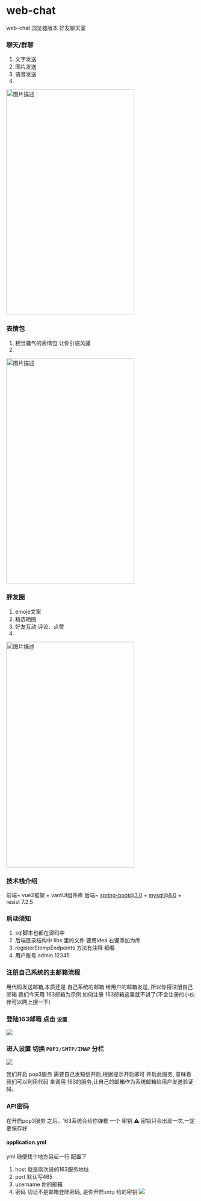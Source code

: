 # web-chat
web-chat 浏览器版本 好友聊天室

### 聊天/群聊
1. 文字发送
2. 图片发送
3. 语音发送
4. 
<img src="https://files.mdnice.com/user/54733/65ae6f4e-8a08-4eb1-8e08-82d84399be3e.png" alt="图片描述" width="340" height="600">
   
 

### 表情包
1. 相当骚气的表情包 让你引临风骚
2. 
<img src="https://files.mdnice.com/user/54733/e62884a8-ff6e-4418-aa8f-83ece535d78d.png" alt="图片描述" width="340" height="600">
 

### 胖友圈
1. emoje文案
2. 精选晒图
3. 好友互动 评论、点赞
4. 
<img src="https://files.mdnice.com/user/54733/f17aa55c-213c-4a77-8476-abf6c3a44ed1.png" alt="图片描述" width="340" height="600">

### 技术栈介绍

前端~ vue2框架 + vantUI组件库 
后端~ spring-boot@3.0 + mysql@8.0 + resist
7.2.5

### 启动须知

1. sql脚本也都在源码中
2. 后端目录结构中 libs 里的文件 要用idea 右键添加为库
3. registerStompEndpoints 方法有注释 细看
4. 用户账号 admin  12345



### 注册自己系统的主邮箱流程


用代码发送邮箱,本质还是 自己系统的邮箱 给用户的邮箱发送, 所以你得注册自己邮箱
我们今天用 163邮箱为示例
如何注册 163邮箱这里就不讲了(不会注册的小伙伴可以网上搜一下)

### 登陆163邮箱 点击 `设置`

![](https://files.mdnice.com/user/54733/5b25b563-ff1c-4e9e-b975-88a31b11d9e3.png)

### 进入设置 切换 `POP3/SMTP/IMAP` 分栏

![](https://files.mdnice.com/user/54733/3973e2ea-c87b-4ec0-a5e1-c0226cbe0554.png)

我们开启 pop3服务 需要自己发短信开启,根据提示开启即可 开启此服务, 意味着我们可以利用代码 来调用 163的服务,让自己的邮箱作为系统邮箱给用户发送验证码、
### API密码
在开启pop3服务 之后。163系统会给你弹框 一个 密钥
⚠️ 密钥只会出现一次,一定要保存好

#### application.yml

yml 随便找个地方另起一行 配置下 
1. host 就是刚次说的163服务地址
2. port 默认写465
3. username 你的邮箱
4. 密码 切记不是邮箱登陆密码, 是你开启`smtp` 给的密钥
![](https://files.mdnice.com/user/54733/e867301f-469b-4ff8-ba53-cd37e3fa7b07.png)

